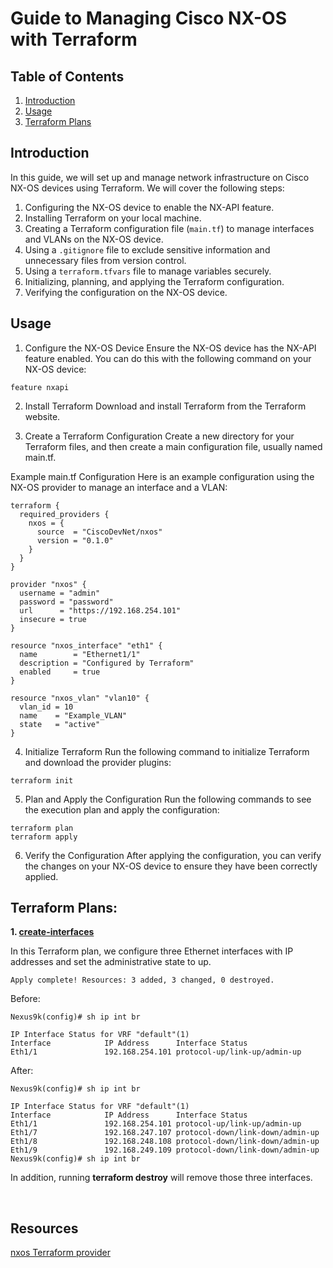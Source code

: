 # Guide to Managing Cisco NX-OS with Terraform

## Table of Contents

1. [Introduction](#introduction)
2. [Usage](#usage)
3. [Terraform Plans](#terraform-plans)

## Introduction

In this guide, we will set up and manage network infrastructure on Cisco NX-OS devices using Terraform. We will cover the following steps:

1. Configuring the NX-OS device to enable the NX-API feature.
2. Installing Terraform on your local machine.
3. Creating a Terraform configuration file (`main.tf`) to manage interfaces and VLANs on the NX-OS device.
4. Using a `.gitignore` file to exclude sensitive information and unnecessary files from version control.
5. Using a `terraform.tfvars` file to manage variables securely.
6. Initializing, planning, and applying the Terraform configuration.
7. Verifying the configuration on the NX-OS device.


## Usage

1. Configure the NX-OS Device
Ensure the NX-OS device has the NX-API feature enabled. You can do this with the following command on your NX-OS device:

```
feature nxapi
```


2. Install Terraform
Download and install Terraform from the Terraform website.


3. Create a Terraform Configuration
Create a new directory for your Terraform files, and then create a main configuration file, usually named main.tf.

Example main.tf Configuration
Here is an example configuration using the NX-OS provider to manage an interface and a VLAN:

```hcl
terraform {
  required_providers {
    nxos = {
      source  = "CiscoDevNet/nxos"
      version = "0.1.0"
    }
  }
}

provider "nxos" {
  username = "admin"
  password = "password"
  url      = "https://192.168.254.101"
  insecure = true
}

resource "nxos_interface" "eth1" {
  name        = "Ethernet1/1"
  description = "Configured by Terraform"
  enabled     = true
}

resource "nxos_vlan" "vlan10" {
  vlan_id = 10
  name    = "Example_VLAN"
  state   = "active"
}
```


4. Initialize Terraform
Run the following command to initialize Terraform and download the provider plugins:

```
terraform init
```

5. Plan and Apply the Configuration
Run the following commands to see the execution plan and apply the configuration:

```
terraform plan
terraform apply
```

6. Verify the Configuration
After applying the configuration, you can verify the changes on your NX-OS device to ensure they have been correctly applied.


## Terraform Plans: 

**1. [create-interfaces](https://github.com/xanderstevenson/data-center-development/tree/main/nx-os/terraform_nx-os/create-interfaces)**

In this Terraform plan, we configure three Ethernet interfaces with IP addresses and set the administrative state to up.

```
Apply complete! Resources: 3 added, 3 changed, 0 destroyed.
```

Before:

```
Nexus9k(config)# sh ip int br

IP Interface Status for VRF "default"(1)
Interface            IP Address      Interface Status
Eth1/1               192.168.254.101 protocol-up/link-up/admin-up
```


After:

```
Nexus9k(config)# sh ip int br

IP Interface Status for VRF "default"(1)
Interface            IP Address      Interface Status
Eth1/1               192.168.254.101 protocol-up/link-up/admin-up       
Eth1/7               192.168.247.107 protocol-down/link-down/admin-up   
Eth1/8               192.168.248.108 protocol-down/link-down/admin-up   
Eth1/9               192.168.249.109 protocol-down/link-down/admin-up   
Nexus9k(config)# sh ip int br
```

In addition, running **terraform destroy** will remove those three interfaces.


<br>

## Resources

[nxos Terraform provider](https://registry.terraform.io/providers/CiscoDevNet/nxos/latest)

